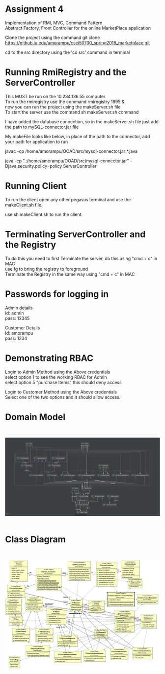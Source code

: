 # Assignment 4    
Implementation of RMI, MVC, Command Pattern  
Abstract Factory, Front Controller for the online MarketPlace application  

Clone the project using the command git clone https://github.iu.edu/amorampu/csci50700_spring2018_marketplace.git  

cd to the src directory using the 'cd src' command in terminal  

# Running RmiRegistry and the ServerController
This MUST be run on the 10.234.136.55 computer  
To run the rmiregistry use the command rmiregistry 1895 &           
now you can run the project using the makeServer.sh file  
To start the server use the command sh makeServer.sh command  

I have added the database connection, so in the makeServer.sh file just add the path to mySQL-connector.jar file  

My makeFile looks like below, in place of the path to the connector, add your path for application to run    

javac -cp /home/amorampu/OOAD/src/mysql-connector.jar *.java  

java -cp ".:/home/amorampu/OOAD/src/mysql-connector.jar" -Djava.security.policy=policy ServerController  

# Running Client

To run the client open any other pegasus terminal and use the makeClient.sh file.  

use sh makeClient.sh to run the client.  

# Terminating ServerController and the Registry
To do this you need to first Terminate the server, do this using "cmd + c" in MAC    
use fg to bring the registry to foreground  
Terminate the Registry in the same way using "cmd + c" in MAC  

# Passwords for logging in

Admin details  
Id: admin  
pass: 12345  

Customer Details  
Id: amorampu  
pass: 1234  

# Demonstrating RBAC  
Login to Admin Method using the Above credentials  
select option 1 to see the working RBAC for Admin  
select option 5 "purchase Items" this should deny access  

Login to Customer Method using the Above credentials  
Select one of the two options and it should allow access.        

 

# Domain Model

&nbsp;
&nbsp;
&nbsp;
&nbsp;



![alt text](/Images/Domain.png "Domain Model")  
&nbsp;
&nbsp;
&nbsp;
&nbsp;
&nbsp;
&nbsp;
&nbsp;
&nbsp;
&nbsp;

# Class Diagram 
&nbsp;
&nbsp;
&nbsp;
&nbsp;


![alt text](/Images/class.png "Class Diagram")

